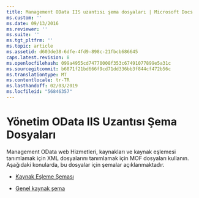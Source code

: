 ```yaml
---
title: Management OData IIS uzantısı şema dosyaları | Microsoft Docs
ms.custom: ''
ms.date: 09/13/2016
ms.reviewer: ''
ms.suite: ''
ms.tgt_pltfrm: ''
ms.topic: article
ms.assetid: d603de38-6dfe-4fd9-898c-21fbcb686645
caps.latest.revision: 8
ms.openlocfilehash: 099a4955cd74770008f353c67491077899e5a31c
ms.sourcegitcommit: b6871f21bd666f9cd71dd336bb3f844cf472b56c
ms.translationtype: MT
ms.contentlocale: tr-TR
ms.lasthandoff: 02/03/2019
ms.locfileid: "56846357"
---
```

# <a name="management-odata-iis-extension-schema-files"></a>Yönetim OData IIS Uzantısı Şema Dosyaları

Management OData web Hizmetleri, kaynakları ve kaynak eşlemesi tanımlamak için XML dosyalarını tanımlamak için MOF dosyaları kullanın. Aşağıdaki konularda, bu dosyalar için şemalar açıklanmaktadır.

- [Kaynak Eşleme Şeması](./resource-mapping-schema.md)

- [Genel kaynak şema](./public-resource-schema.md)
